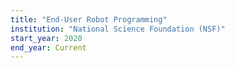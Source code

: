 ```yaml
---
title: "End-User Robot Programming"
institution: "National Science Foundation (NSF)"
start_year: 2020
end_year: Current
---
```

